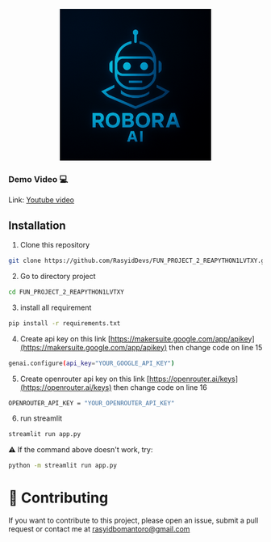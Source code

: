 <p align="center">
  <img src="./assets/documentation/logo.png" alt="Contoh Gambar" width="300" />
</p>


### Demo Video 💻  
Link: [Youtube video](https://youtu.be/R5wiGC29Hng?si=eI7PgUgl8GQ989CP)
## Installation

1. Clone this repository  
```bash
git clone https://github.com/RasyidDevs/FUN_PROJECT_2_REAPYTHON1LVTXY.git
```
2. Go to directory project
```bash
cd FUN_PROJECT_2_REAPYTHON1LVTXY
```
3. install all requirement
```bash
pip install -r requirements.txt
```
4. Create  api key on this link  [https://makersuite.google.com/app/apikey](https://makersuite.google.com/app/apikey) then change code on line 15
```bash
genai.configure(api_key="YOUR_GOOGLE_API_KEY") 
```
5. Create openrouter api key on this link [https://openrouter.ai/keys](https://openrouter.ai/keys) then change code on line 16
```bash
OPENROUTER_API_KEY = "YOUR_OPENROUTER_API_KEY"  
```
6. run streamlit
```bash
streamlit run app.py
```
⚠️ If the command above doesn't work, try:
```bash
python -m streamlit run app.py
```
# 🤝 Contributing
If you want to contribute to this project, please open an issue, submit a pull request or contact me at
rasyidbomantoro@gmail.com

